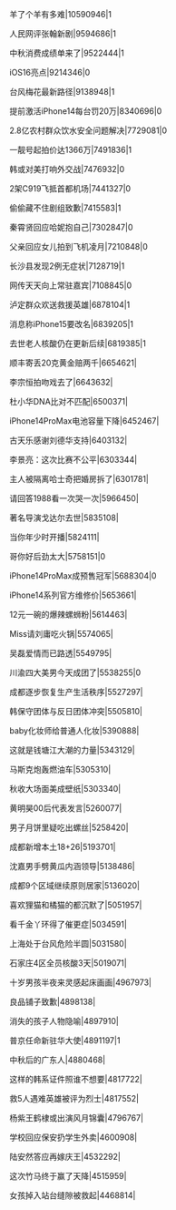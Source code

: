 羊了个羊有多难|10590946|1

人民网评张翰新剧|9594686|1

中秋消费成绩单来了|9522444|1

iOS16亮点|9214346|0

台风梅花最新路径|9138948|1

提前激活iPhone14每台罚20万|8340696|0

2.8亿农村群众饮水安全问题解决|7729081|0

一靓号起拍价达1366万|7491836|1

韩或对美打响外交战|7476932|0

2架C919飞抵首都机场|7441327|0

偷偷藏不住剧组致歉|7415583|1

秦霄贤回应哈妮抱自己|7302847|0

父亲回应女儿拍到飞机凌月|7210848|0

长沙县发现2例无症状|7128719|1

网传天天向上常驻嘉宾|7108845|0

泸定群众欢送救援英雄|6878104|1

消息称iPhone15要改名|6839205|1

去世老人核酸仍在更新后续|6819385|1

顺丰寄丢20克黄金赔两千|6654621|

李宗恒拍吻戏去了|6643632|

杜小华DNA比对不匹配|6500371|

iPhone14ProMax电池容量下降|6452467|

古天乐感谢刘德华支持|6403132|

李景亮：这次比赛不公平|6303344|

主人被隔离哈士奇把婚房拆了|6301781|

请回答1988看一次哭一次|5966450|

著名导演戈达尔去世|5835108|

当你年少时开播|5824111|

哥你好后劲太大|5758151|0

iPhone14ProMax成预售冠军|5688304|0

iPhone14系列官方维修价|5653661|

12元一碗的爆辣螺蛳粉|5614463|

Miss请刘庸吃火锅|5574065|

吴磊爱情而已路透|5549795|

川渝四大美男今天成团了|5538255|0

成都逐步恢复生产生活秩序|5527297|

韩保守团体与反日团体冲突|5505810|

baby化妆师给普通人化妆|5390888|

这就是钱塘江大潮的力量|5343129|

马斯克炮轰燃油车|5305310|

秋收大场面美成壁纸|5303340|

黄明昊00后代表发言|5260077|

男子月饼里疑吃出螺丝|5258420|

成都新增本土18+26|5193701|

沈嘉男手劈黄瓜内涵领导|5138486|

成都9个区域继续原则居家|5136020|

喜欢狸猫和橘猫的都沉默了|5051957|

看千金丫环得了催更症|5034591|

上海处于台风危险半圆|5031580|

石家庄4区全员核酸3天|5019071|

十岁男孩半夜来灵感起床画画|4967973|

良品铺子致歉|4898138|

消失的孩子人物隐喻|4897910|

普京任命新驻华大使|4891197|1

中秋后的广东人|4880468|

这样的韩系证件照谁不想要|4817722|

救5人遇难英雄被评为烈士|4817552|

杨紫王鹤棣或出演风月锦囊|4796767|

学校回应保安扔学生外卖|4600908|

陆安然答应再嫁庆王|4532292|

这次竹马终于赢了天降|4515959|

女孩掉入站台缝隙被救起|4468814|

